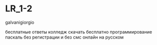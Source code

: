 # LR_1-2
galvanigiorgio

бесплатные ответы колледж скачать бесплатно программирование паскаль без регистрации и без смс онлайн на русском
